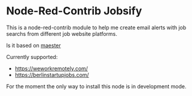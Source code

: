 Node-Red-Contrib Jobsify
========================

This is a node-red-contrib module to help me create email alerts with job searchs from different job website platforms.

Is it based on [maester](https://github.com/xcafebabe/maester)

Currently supported:
- https://weworkremotely.com/
- https://berlinstartupjobs.com/

For the moment the only way to install this node is in development mode.

